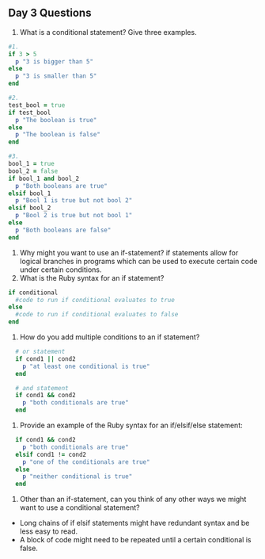 ## Day 3 Questions

1. What is a conditional statement? Give three examples.
  ```ruby
  #1.
  if 3 > 5
    p "3 is bigger than 5"
  else
    p "3 is smaller than 5"
  end

  #2.
  test_bool = true
  if test_bool
    p "The boolean is true"
  else
    p "The boolean is false"
  end

  #3.
  bool_1 = true
  bool_2 = false
  if bool_1 and bool_2
    p "Both booleans are true"
  elsif bool_1
    p "Bool 1 is true but not bool 2"
  elsif bool_2
    p "Bool 2 is true but not bool 1"
  else
    p "Both booleans are false"
  end
  ```
1. Why might you want to use an if-statement?
  if statements allow for logical branches in programs which can be used to execute certain code under certain conditions.
1. What is the Ruby syntax for an if statement?
  ```ruby
  if conditional
    #code to run if conditional evaluates to true
  else
    #code to run if conditional evaluates to false
  end
  ```
1. How do you add multiple conditions to an if statement?
```ruby
  # or statement
  if cond1 || cond2
    p "at least one conditional is true"
  end

  # and statement
  if cond1 && cond2
    p "both conditionals are true"
  end
```
1. Provide an example of the Ruby syntax for an if/elsif/else statement:
```ruby
  if cond1 && cond2
    p "both conditionals are true"
  elsif cond1 != cond2
    p "one of the conditionals are true"
  else
    p "neither conditional is true"
  end
```
1. Other than an if-statement, can you think of any other ways we might want to use a conditional statement?
  * Long chains of if elsif statements might have redundant syntax and be less easy to read.
  * A block of code might need to be repeated until a certain conditional is false.  

